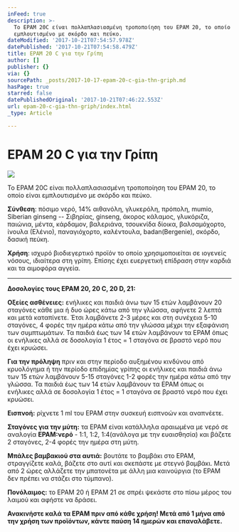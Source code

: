 ```yaml
---
inFeed: true
description: >-
  Το EPAM 20C είναι πολλαπλασιασμένη τροποποίηση του EPAM 20, το οποίο είναι
  εμπλουτισμένο με σκόρδο και πεύκο.
dateModified: '2017-10-21T07:54:57.978Z'
datePublished: '2017-10-21T07:54:58.479Z'
title: EPAM 20 C για την Γρίπη
author: []
publisher: {}
via: {}
sourcePath: _posts/2017-10-17-epam-20-c-gia-thn-griph.md
hasPage: true
starred: false
datePublishedOriginal: '2017-10-21T07:46:22.553Z'
url: epam-20-c-gia-thn-griph/index.html
_type: Article

---
```

# EPAM 20 C για την Γρίπη
![](https://the-grid-user-content.s3-us-west-2.amazonaws.com/ac8f5cab-67db-4707-ac22-85f8b3efec46.jpg)

Το EPAM 20C είναι πολλαπλασιασμένη τροποποίηση του EPAM 20, το οποίο είναι εμπλουτισμένο με σκόρδο και πεύκο.

**Σύνθεση**: πόσιμο νερό, 14% αιθανόλη, γλυκερόλη, πρόπολη, mumio, Siberian ginseng -- Σιβηρίας, ginseng, άκορος κάλαμος, γλυκόριζα, παιώνια, μέντα, κάρδαμον, βαλεριάνα, τσουκνίδα δίοικα, βαλσαμόχορτο, ίνουλα (Ελένιο), παναγιόχορτο, καλέντουλα, badan(Bergenie), σκόρδο, δασική πεύκη.

**Χρήση**: ισχυρό βιοδιεγερτικό προϊόν το οποίο χρησιμοποιείται σε ιογενείς νόσους, ιδιαίτερα στη γρίπη. Επίσης έχει ευεργετική επίδραση στην καρδιά και τα αιμοφόρα αγγεία.

---

**Δοσολογίες τους EPAM 20, 20 C, 20 D, 21:**

**Οξείες ασθένειες:** ενήλικες και παιδιά άνω των 15 ετών λαμβάνουν 20 σταγόνες κάθε μια ή δυο ώρες κάτω από την γλώσσα, αφήνετε 2 λεπτά και μετά καταπίνετε. Έτσι λαμβάνετε 2-3 μέρες και στη συνέχεια 5-10 σταγόνες, 4 φορές την ημέρα κάτω από την γλώσσα μέχρι την εξαφάνιση των συμπτωμάτων. Τα παιδιά έως των 14 ετών λαμβάνουν τα EPAM όπως οι ενήλικες αλλά σε δοσολογία 1 έτος = 1 σταγόνα σε βραστό νερό που έχει κρυώσει.

**Για την πρόληψη** πριν και στην περίοδο αυξημένου κινδύνου από κρυολόγημα ή την περίοδο επιδημίας γρίπης οι ενήλικες και παιδιά άνω των 15 ετών λαμβάνουν 5-15 σταγόνες 1-2 φορές την ημέρα κάτω από την γλώσσα. Τα παιδιά έως των 14 ετών λαμβάνουν τα EPAM όπως οι ενήλικες αλλά σε δοσολογία 1 έτος = 1 σταγόνα σε βραστό νερό που έχει κρυώσει.

**Εισπνοή:** ρίχνετε 1 ml του EPAM στην συσκευή εισπνοών και αναπνέετε.

**Σταγόνες για την μύτη:** τα EPAM είναι κατάλληλα αραιωμένα με νερό σε αναλογία **EPAM:νερό** - 1:1, 1:2, 1:4(ανάλογα με την ευαισθησία) και βάζετε 2 σταγόνες, 2-4 φορές την ημέρα στη μύτη.

**Μπάλες βαμβακιού στα αυτιά:** βουτάτε το βαμβάκι στο EPAM, στραγγίζετε καλά, βάζετε στο αυτί και σκεπάστε με στεγνό βαμβάκι. Μετά από 2 ώρες αλλάζετε την μπατονέτα με άλλη μια καινούργια (το EPAM δεν πρέπει να στάζει στο τύμπανο).

**Πονόλαιμος:** το EPAM 20 ή EPAM 21 σε σπρέι ψεκάστε στο πίσω μέρος του λαιμού και αφήστε να δράσει.

**Ανακινήστε καλά τα EPAM πριν από κάθε χρήση! Μετά από 1 μήνα από την χρήση των προϊόντων, κάντε παύση 14 ημερών και επαναλάβετε.**